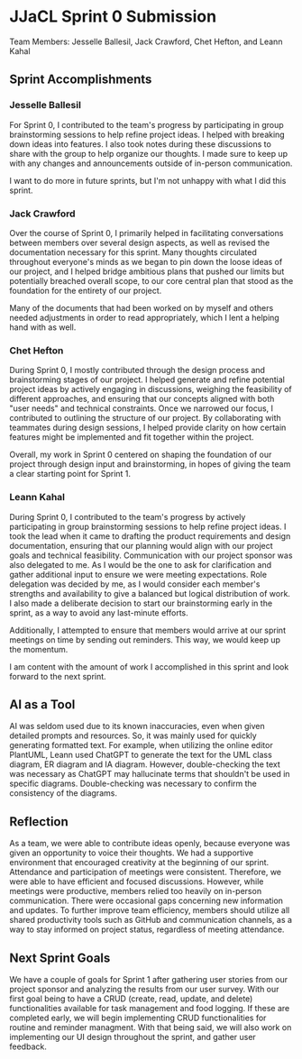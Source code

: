 # JJaCL Sprint 0 Submission

Team Members: Jesselle Ballesil, Jack Crawford, Chet Hefton, and Leann Kahal

## Sprint Accomplishments

### Jesselle Ballesil

For Sprint 0, I contributed to the team's progress by participating in group brainstorming sessions to help refine project ideas. I helped with breaking down ideas into features. I also took notes during these discussions to share with the group to help organize our thoughts. I made sure to keep up with any changes and announcements outside of in-person communication.

I want to do more in future sprints, but I'm not unhappy with what I did this sprint.

### Jack Crawford

Over the course of Sprint 0, I primarily helped in facilitating conversations between members over several design aspects, as well as revised the documentation necessary for this sprint. Many thoughts circulated throughout everyone's minds as we began to pin down the loose ideas of our project, and I helped bridge ambitious plans that pushed our limits but potentially breached overall scope, to our core central plan that stood as the foundation for the entirety of our project.

Many of the documents that had been worked on by myself and others needed adjustments in order to read appropriately, which I lent a helping hand with as well.

### Chet Hefton

During Sprint 0, I mostly contributed through the design process and brainstorming stages of our project. I helped generate and refine potential project ideas by actively engaging in discussions, weighing the feasibility of different approaches, and ensuring that our concepts aligned with both "user needs" and technical constraints. Once we narrowed our focus, I contributed to outlining the structure of our project. By collaborating with teammates during design sessions, I helped provide clarity on how certain features might be implemented and fit together within the project.

Overall, my work in Sprint 0 centered on shaping the foundation of our project through design input and brainstorming, in hopes of giving the team a clear starting point for Sprint 1.

### Leann Kahal

During Sprint 0, I contributed to the team's progress by actively participating in group brainstorming sessions to help refine project ideas. I took the lead when it came to drafting the product requirements and design documentation, ensuring that our planning would align with our project goals and technical feasibility. Communication with our project sponsor was also delegated to me. As I would be the one to ask for clarification and gather additional input to ensure we were meeting expectations. Role delegation was decided by me, as I would consider each member's strengths and availability to give a balanced but logical distribution of work. I also made a deliberate decision to start our brainstorming early in the sprint, as a way to avoid any last-minute efforts.

Additionally, I attempted to ensure that members would arrive at our sprint meetings on time by sending out reminders. This way, we would keep up the momentum.

I am content with the amount of work I accomplished in this sprint and look forward to the next sprint.

## AI as a Tool

AI was seldom used due to its known inaccuracies, even when given detailed prompts and resources. So, it was mainly used for quickly generating formatted text. For example, when utilizing the online editor PlantUML, Leann  used ChatGPT to generate the text for the UML class diagram, ER diagram and IA diagram. However, double-checking the text was necessary as ChatGPT may hallucinate terms that shouldn't be used in specific diagrams. Double-checking was necessary to confirm the consistency of the diagrams.

## Reflection

As a team, we were able to contribute ideas openly, because everyone was given an opportunity to voice their thoughts. We had a supportive environment that encouraged creativity at the beginning of our sprint. Attendance and participation of meetings were consistent. Therefore, we were able to have efficient and focused discussions. However, while meetings were productive, members relied too heavily on in-person communication. There were occasional gaps concerning new information and updates. To further improve team efficiency, members should utilize all shared productivity tools such as GitHub and communication channels, as a way to stay informed on project status, regardless of meeting attendance.

## Next Sprint Goals

We have a couple of goals for Sprint 1 after gathering user stories from our project sponsor and analyzing the results from our user survey. With our first goal being to have a CRUD (create, read, update, and delete) functionalities available for task management and food logging. If these are completed early, we will begin implementing CRUD functionalities for routine and reminder managment. With that being said, we will also work on implementing our UI design throughout the sprint, and gather user feedback.
